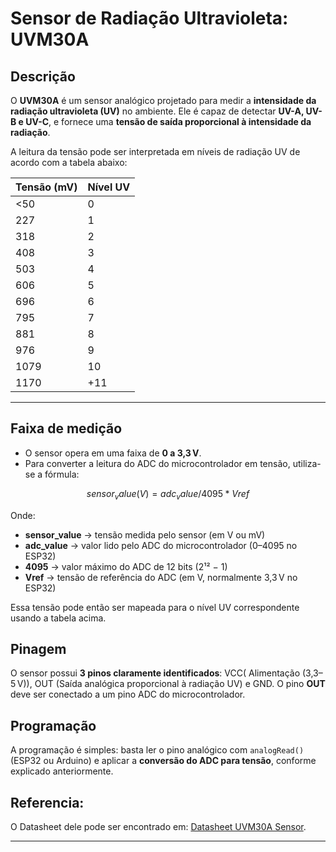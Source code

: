 # Sensor de Radiação Ultravioleta: UVM30A

## Descrição

O **UVM30A** é um sensor analógico projetado para medir a **intensidade da radiação ultravioleta (UV)** no ambiente. Ele é capaz de detectar **UV-A, UV-B e UV-C**, e fornece uma **tensão de saída proporcional à intensidade da radiação**.  

A leitura da tensão pode ser interpretada em níveis de radiação UV de acordo com a tabela abaixo:

| **Tensão (mV)** | **Nível UV** |
|-----------------|--------------|
| <50             | 0            |
| 227             | 1            |
| 318             | 2            |
| 408             | 3            |
| 503             | 4            |
| 606             | 5            |
| 696             | 6            |
| 795             | 7            |
| 881             | 8            |
| 976             | 9            |
| 1079            | 10           |
| 1170            | +11          |

---

## Faixa de medição

- O sensor opera em uma faixa de **0 a 3,3 V**.  
- Para converter a leitura do ADC do microcontrolador em tensão, utiliza-se a fórmula:  

$$
sensor_value (V) = adc_value / 4095 * Vref
$$

Onde:  
- **sensor_value** → tensão medida pelo sensor (em V ou mV)  
- **adc_value** → valor lido pelo ADC do microcontrolador (0–4095 no ESP32)  
- **4095** → valor máximo do ADC de 12 bits (2¹² − 1)  
- **Vref** → tensão de referência do ADC (em V, normalmente 3,3 V no ESP32)  

Essa tensão pode então ser mapeada para o nível UV correspondente usando a tabela acima.

## Pinagem

O sensor possui **3 pinos claramente identificados**: VCC( Alimentação (3,3–5 V)), OUT (Saída analógica proporcional à radiação UV) e GND. O pino **OUT** deve ser conectado a um pino ADC do microcontrolador.

## Programação

A programação é simples: basta ler o pino analógico com `analogRead()` (ESP32 ou Arduino) e aplicar a **conversão do ADC para tensão**, conforme explicado anteriormente.  

## Referencia:

O Datasheet dele pode ser encontrado em: [Datasheet UVM30A Sensor](https://curtocircuito.com.br/datasheet/sensor/raios_ultravioleta.pdf).

---